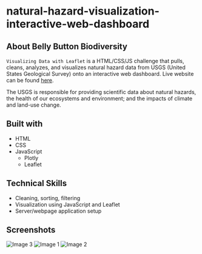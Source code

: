 # natural-hazard-visualization-interactive-web-dashboard
## About Belly Button Biodiversity

`Visualizing Data with Leaflet` is a HTML/CSS/JS challenge that pulls, cleans, analyzes, and visualizes natural hazard data from USGS (United States Geological Survey) onto an interactive web dashboard. Live website can be found [here](https://cdenq.github.io/natural-hazard-visualization-interactive-web-dashboard/).

The USGS is responsible for providing scientific data about natural hazards, the health of our ecosystems and environment; and the impacts of climate and land-use change.

## Built with
- HTML
- CSS
- JavaScript
    - Plotly
    - Leaflet

## Technical Skills
- Cleaning, sorting, filtering
- Visualization using JavaScript and Leaflet
- Server/webpage application setup

## Screenshots
![Image 3](https://user-images.githubusercontent.com/74934154/154115309-fbeacf3f-258c-42df-b0fc-b020020746f9.png)
![Image 1](https://user-images.githubusercontent.com/74934154/154114867-547c1b86-a867-42c5-a5c1-82b140f1b87b.png)
![Image 2](https://user-images.githubusercontent.com/74934154/154114868-f4bbe02e-c6a4-46b2-858a-7c4e1b6b6ec2.png)
